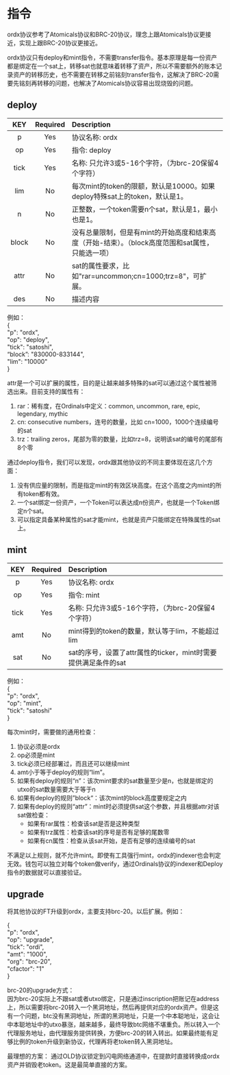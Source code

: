 指令
====



ordx协议参考了Atomicals协议和BRC-20协议，理念上跟Atomicals协议更接近，实现上跟BRC-20协议更接近。  

ordx协议只有deploy和mint指令，不需要transfer指令。基本原理是每一份资产都是绑定在一个sat上，转移sat也就意味着转移了资产，所以不需要额外的账本记录资产的转移历史，也不需要在转移之前铭刻transfer指令，这解决了BRC-20需要先铭刻再转移的问题，也解决了Atomicals协议容易出现烧毁的问题。


deploy
----

| KEY | Required | Description |
| :---: | :---: | :------- |
| p	| Yes | 协议名称: ordx |
| op | Yes | 指令: deploy |
| tick | Yes | 名称: 只允许3或5-16个字符，（为brc-20保留4个字符） |
| lim | No | 每次mint的token的限额，默认是10000。如果deploy特殊sat上的token，默认是1。 |
| n | No | 正整数，一个token需要n个sat，默认是1，最小也是1。 | 
| block | No | 没有总量限制，但是有mint的开始高度和结束高度（开始-结束）。（block高度范围和sat属性，只能选一项）|
| attr | No | sat的属性要求，比如"rar=uncommon;cn=1000;trz=8"，可扩展。 |
| des | No | 描述内容 |


例如：  
{   
  "p": "ordx",  
  "op": "deploy",  
  "tick": "satoshi",  
  “block”: "830000-833144",  
  "lim": "10000"  
}  

attr是一个可以扩展的属性，目的是让越来越多特殊的sat可以通过这个属性被筛选出来。目前支持的属性有：
1. rar：稀有度，在Ordinals中定义：common, uncommon, rare, epic, legendary, mythic 
2. cn: consecutive numbers，连号的数量，比如 cn=1000，1000个连续编号的sat
3. trz：trailing zeros，尾部为零的数量，比如trz=8，说明该sat的编号的尾部有8个零

通过deploy指令，我们可以发现，ordx跟其他协议的不同主要体现在这几个方面：
1. 没有供应量的限制，而是指定mint的有效区块高度。在这个高度之内mint的所有token都有效。
2. 一个sat绑定一份资产，一个Token可以表达成n份资产，也就是一个Token绑定n个sat。
3. 可以指定具备某种属性的sat才能mint，也就是资产只能绑定在特殊属性的sat上。



mint
----

| KEY | Required | Description |
| :---: | :---: | :------- |
| p	| Yes | 协议名称: ordx |
| op | Yes | 指令: mint |
| tick | Yes | 名称: 只允许3或5-16个字符，（为brc-20保留4个字符） |
| amt | No | mint得到的token的数量，默认等于lim，不能超过lim |
| sat | No | sat的序号，设置了attr属性的ticker，mint时需要提供满足条件的sat |


例如：  
{  
  "p": "ordx",  
  "op": "mint",  
  "tick": "satoshi"  
}   

每次mint时，需要做的通用检查：
1. 协议必须是ordx
2. op必须是mint
3. tick必须已经部署过，而且还可以继续mint
4. amt小于等于deploy的规则“lim”。
5. 如果有deploy的规则“n”：该次mint要求的sat数量至少是n，也就是绑定的utxo的sat数量需要大于等于n
6. 如果有deploy的规则”block“：该次mint的block高度要规定之内
7. 如果有deploy的规则“attr”：mint时必须提供sat这个参数，并且根据attr对该sat做检查：
    * 如果有rar属性：检查该sat是否是这种类型
    * 如果有trz属性：检查该sat的序号是否有足够的尾数零
    * 如果有cn属性：检查从该sat开始，是否有足够的连续编号的sat

不满足以上规则，就不允许mint。即使有工具强行mint，ordx的indexer也会判定无效。钱包可以独立对每个token做verify，通过Ordinals协议的indexer和Deploy指令的数据就可以直接验证。




upgrade
----
将其他协议的FT升级到ordx，主要支持brc-20。以后扩展。例如：   

{   
  "p": "ordx",  
  "op": "upgrade",  
  "tick": "ordi",  
  "amt": "1000",  
  "org": "brc-20",  
  "cfactor": "1"  
}  

brc-20的upgrade方式：  
因为brc-20实际上不跟sat或者utxo绑定，只是通过inscription把账记在address上，所以需要将brc-20转入一个黑洞地址，然后再提供对应的ordx资产。但是这有一个问题，btc没有黑洞地址，所谓的黑洞地址，只是一个中本聪地址，这会让中本聪地址中的utxo暴涨，越来越多，最终导致btc网络不堪重负。所以转入一个代理服务地址，由代理服务提供转换，方便brc-20的转入转出。如果最终能有足够比例的token升级到新协议，代理再将老token转入黑洞地址。  


最理想的方案：
通过OLD协议锁定到闪电网络通道中，在提款时直接转换成ordx资产并销毁老token。这是最简单直接的方案。  

